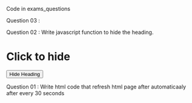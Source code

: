 Code in exams_questions

Question 03 : 







Question 02 : Write javascript function to hide the heading.

<body>
<h1 id='hd1'>Click to hide</h1>
<button onclick='hideHeading()'>Hide Heading</button>
</body>



Question 01 : Write html code that refresh html page after automaticaaly after every 30 seconds

